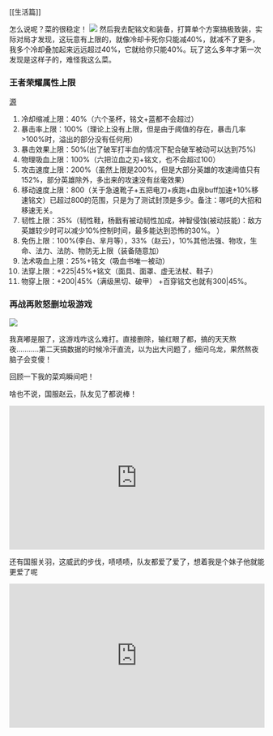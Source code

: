 [[生活篇]]

怎么说呢？菜的很稳定！
![](https://pic.imgdb.cn/item/6693f522d9c307b7e9370ed9.jpg)
然后我去配铭文和装备，打算单个方案搞极致装，实际对局才发现，这玩意有上限的，就像冷却卡死你只能减40%，就减不了更多，我多个冷却叠加起来远远超过40%，它就给你只能40%。玩了这么多年才第一次发现是这样子的，难怪我这么菜。

### 王者荣耀属性上限
[源](https://www.bilibili.com/read/mobile?id=28867253#:~:text=1.冷却缩减上限：40%（六个圣杯，铭文+蓝都不会超过）,2.暴击率上限：100%（理论上没有上限，但是由于阈值的存在，暴击几率>100%时，溢出的部分没有任何用）暴击效果上限：50% (出了破军打半血的情况下配合破军被动可以达到75%))

1. 冷却缩减上限：40%（六个圣杯，铭文+蓝都不会超过）
2. 暴击率上限：100%（理论上没有上限，但是由于阈值的存在，暴击几率>100%时，溢出的部分没有任何用）
3. 暴击效果上限：50%(出了破军打半血的情况下配合破军被动可以达到75%) 
4. 物理吸血上限：100%（六把泣血之刃+铭文，也不会超过100）
5. 攻击速度上限：200%（虽然上限是200%，但是大部分英雄的攻速阈值只有152%，部分英雄除外，多出来的攻速没有丝毫效果） 
6. 移动速度上限：800（关于急速靴子+五把电刀+疾跑+血泉buff加速+10%移速铭文）已超过800的范围，只是为了测试封顶是多少。备注：哪吒的大招和移速无关。
7. 韧性上限：35%（韧性鞋，杨戬有被动韧性加成，神智侵蚀(被动技能)：敌方英雄较少时可以减少10%控制时间，最多能达到恐怖的30%。 ）
8. 免伤上限：100%(李白、芈月等），33%（赵云），10%其他法强、物攻，生命、法力、法防、物防无上限（装备随意加）
9. 法术吸血上限：25%+铭文（吸血书唯一被动）
10. 法穿上限：+225|45%+铭文（面具、面罩、虚无法杖、鞋子）
11. 物穿上限：+200|45%（满级黑切、破甲） +百穿铭文也就有300|45%。

### 再战再败怒删垃圾游戏

![](https://pic.imgdb.cn/item/6695bfb0d9c307b7e935f863.jpg)

我真嘟是服了，这游戏咋这么难打。直接删除，输红眼了都，搞的天天熬夜...........第二天搞数据的时候冷汗直流，以为出大问题了，细问乌龙，果然熬夜脑子会变傻！

回顾一下我的菜鸡瞬间吧！

啥也不说，国服赵云，队友见了都说棒！
  
<div style="position: relative; width: 100%; height: 0; padding-bottom: 56.25%;">  
<iframe src="https://player.bilibili.com/player.html?isOutside=true&aid=112794347309995&bvid=BV1VjbZeJEEj&cid=500001616884885&p=1&autoplay=0&quality=3"  
style="position: absolute; top: 0; left: 0; width: 100%; height: 100%;"  
scrolling="no" border="0" frameborder="no" framespacing="0" allowfullscreen="true">  
</iframe>  
</div>

还有国服关羽，这威武的步伐，啧啧啧，队友都爱了爱了，想着我是个妹子他就能更爱了呢

  
<div style="position: relative; width: 100%; height: 0; padding-bottom: 56.25%;">  
<iframe src="https://player.bilibili.com/player.html?isOutside=true&aid=112794364021022&bvid=BV1oMbZe9E7L&cid=500001616884613&p=1&autoplay=0&quality=3"  
style="position: absolute; top: 0; left: 0; width: 100%; height: 100%;"  
scrolling="no" border="0" frameborder="no" framespacing="0" allowfullscreen="true">  
</iframe>  
</div>